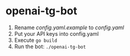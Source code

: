 # openai-tg-bot


1. Rename _config.yaml.example_ to _config.yaml_
2. Put your API keys into config.yaml
3. Execute `go build`
4. Run the bot: `./openai-tg-bot`
